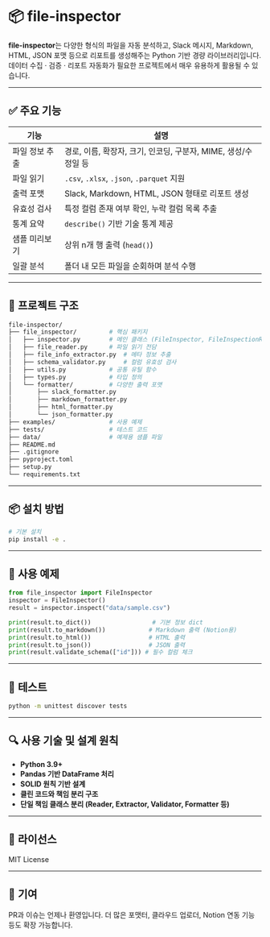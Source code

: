 # 📦 file-inspector

**file-inspector**는 다양한 형식의 파일을 자동 분석하고, Slack 메시지, Markdown, HTML, JSON 포맷 등으로 리포트를 생성해주는 Python 기반 경량 라이브러리입니다. 
데이터 수집 · 검증 · 리포트 자동화가 필요한 프로젝트에서 매우 유용하게 활용될 수 있습니다.

---

## ✅ 주요 기능

| 기능 | 설명 |
|------|------|
| 파일 정보 추출 | 경로, 이름, 확장자, 크기, 인코딩, 구분자, MIME, 생성/수정일 등 |
| 파일 읽기 | `.csv`, `.xlsx`, `.json`, `.parquet` 지원 |
| 출력 포맷 | Slack, Markdown, HTML, JSON 형태로 리포트 생성 |
| 유효성 검사 | 특정 컬럼 존재 여부 확인, 누락 컬럼 목록 추출 |
| 통계 요약 | `describe()` 기반 기술 통계 제공 |
| 샘플 미리보기 | 상위 n개 행 출력 (`head()`) |
| 일괄 분석 | 폴더 내 모든 파일을 순회하며 분석 수행 |

---

## 📁 프로젝트 구조

```bash
file-inspector/
├── file_inspector/         # 핵심 패키지
│   ├── inspector.py        # 메인 클래스 (FileInspector, FileInspectionResult)
│   ├── file_reader.py      # 파일 읽기 전담
│   ├── file_info_extractor.py  # 메타 정보 추출
│   ├── schema_validator.py     # 컬럼 유효성 검사
│   ├── utils.py            # 공통 유틸 함수
│   ├── types.py            # 타입 정의
│   └── formatter/          # 다양한 출력 포맷
│       ├── slack_formatter.py
│       ├── markdown_formatter.py
│       ├── html_formatter.py
│       └── json_formatter.py
├── examples/               # 사용 예제
├── tests/                  # 테스트 코드
├── data/                   # 예제용 샘플 파일
├── README.md
├── .gitignore
├── pyproject.toml
├── setup.py
└── requirements.txt
```

---

## 📦 설치 방법

```bash
# 기본 설치
pip install -e .
```

---

## 🚀 사용 예제

```python
from file_inspector import FileInspector
inspector = FileInspector()
result = inspector.inspect("data/sample.csv")

print(result.to_dict())                 # 기본 정보 dict
print(result.to_markdown())            # Markdown 출력 (Notion용)
print(result.to_html())                # HTML 출력
print(result.to_json())                # JSON 출력
print(result.validate_schema(["id"])) # 필수 컬럼 체크
```

---

## 🧪 테스트

```bash
python -m unittest discover tests
```

---

## 🔍 사용 기술 및 설계 원칙

- **Python 3.9+**
- **Pandas 기반 DataFrame 처리**
- **SOLID 원칙 기반 설계**
- **클린 코드와 책임 분리 구조**
- **단일 책임 클래스 분리 (Reader, Extractor, Validator, Formatter 등)**

---

## 📜 라이선스

MIT License

---

## 👏 기여

PR과 이슈는 언제나 환영입니다. 더 많은 포맷터, 클라우드 업로더, Notion 연동 기능 등도 확장 가능합니다.
